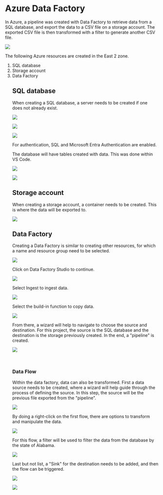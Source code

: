 # Azure Data Factory

In Azure, a pipeline was created with Data Factory to retrieve data from a SQL database, and export the data to a CSV file on a storage account. The exported CSV file is then transformed with a filter to generate another CSV file.
<p><img src="https://github.com/tipros/Portfolio/blob/main/Projects/Azure/Images/SQLToBlob.png"/></p>

<p>
The following Azure resources are created in the East 2 zone.
<ol>
<li>SQL database</li>
<li>Storage account</li>
<li>Data Factory</li>
</lo>
</p>
  
## SQL database
When creating a SQL database, a server needs to be created if one does not already exist. 
<p><img src="https://github.com/tipros/Portfolio/blob/main/Projects/Azure/Images/CreateDatabase.png"/></p>
<p><img src="https://github.com/tipros/Portfolio/blob/main/Projects/Azure/Images/DBCreationForm.png"/></p>
<p><img src="https://github.com/tipros/Portfolio/blob/main/Projects/Azure/Images/DBServerForm.png"/></p>
For authentication, SQL and Microsoft Entra Authentication are enabled. 

The database will have tables created with data. This was done within VS Code.
<p><img src="https://github.com/tipros/Portfolio/blob/main/Projects/Azure/Images/VSCodeCreateTables.png"/></p>
<p><img src="https://github.com/tipros/Portfolio/blob/main/Projects/Azure/Images/VSCodeInsertData.png"/></p>

## Storage account
When creating a storage account, a container needs to be created. This is where the data will be exported to.
<p><img src="https://github.com/tipros/Portfolio/blob/main/Projects/Azure/Images/StorageandContainer.png"/></p>

## Data Factory
Creating a Data Factory is similar to creating other resources, for which a name and resource group need to be selected.
<p><img src="https://github.com/tipros/Portfolio/blob/main/Projects/Azure/Images/CreateDataFactor.png"/></p>
Click on Data Factory Studio to continue.
<p><img src="https://github.com/tipros/Portfolio/blob/main/Projects/Azure/Images/DataFactoryStudio.png"/></p>
Select Ingest to ingest data.
<p><img src="https://github.com/tipros/Portfolio/blob/main/Projects/Azure/Images/DataFactoryLaunchingPage.png"/></p>
Select the build-in function to copy data.
<p><img src="https://github.com/tipros/Portfolio/blob/main/Projects/Azure/Images/DataFactoryIngest.png"/></p>
From there, a wizard will help to navigate to choose the source and destination. For this project, the source is the SQL database and the destination is the storage previously created. In the end, a "pipeline" is created. 
<p><img src="https://github.com/tipros/Portfolio/blob/main/Projects/Azure/Images/SQLToBlobPipeline.png"/></p>
</br>

### Data Flow
Within the data factory, data can also be transformed. First a data source needs to be created, where a wizard will help guide through the process of defining the source. In this step, the source will be the previous file exported from the "pipeline".
<p><img src="https://github.com/tipros/Portfolio/blob/main/Projects/Azure/Images/DataFlow.png"/></p>
By doing a right-click on the first flow, there are options to transform and manipulate the data.
<p><img src="https://github.com/tipros/Portfolio/blob/main/Projects/Azure/Images/DataFlowOptions.png"/></p>
For this flow, a filter will be used to filter the data from the database by the state of Alabama.
<p><img src="https://github.com/tipros/Portfolio/blob/main/Projects/Azure/Images/DataFlowOptionsFilterAdded.png"/></p>
Last but not list, a "Sink" for the destination needs to be added, and then the flow can be triggered.
<p><img src="https://github.com/tipros/Portfolio/blob/main/Projects/Azure/Images/DataFlowFinal.png"/></p>
<p><img src="https://github.com/tipros/Portfolio/blob/main/Projects/Azure/Images/DataFlowFinalScreen.png"/></p>
</br>




